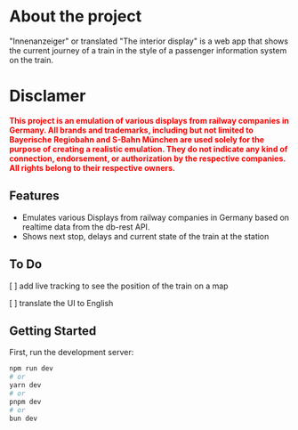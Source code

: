 # About the project

"Innenanzeiger" or translated "The interior display" is a web app that shows the current journey of a train in the style of a passenger information system on the train.
# Disclamer
<p style="font-weight: bold; color: red;">
This project is an emulation of various displays from railway companies in Germany. All brands and trademarks, including but not limited to Bayerische Regiobahn and S-Bahn München are used solely for the purpose of creating a realistic emulation. They do not indicate any kind of connection, endorsement, or authorization by the respective companies. All rights belong to their respective owners. 
</p>

## Features
 - Emulates various Displays from railway companies in Germany based on realtime data from the db-rest API.
 - Shows next stop, delays and current state of the train at the station

## To Do
[ ] add live tracking to see the position of the train on a map

[ ] translate the UI to English
## Getting Started

First, run the development server:

```bash
npm run dev
# or
yarn dev
# or
pnpm dev
# or
bun dev
```